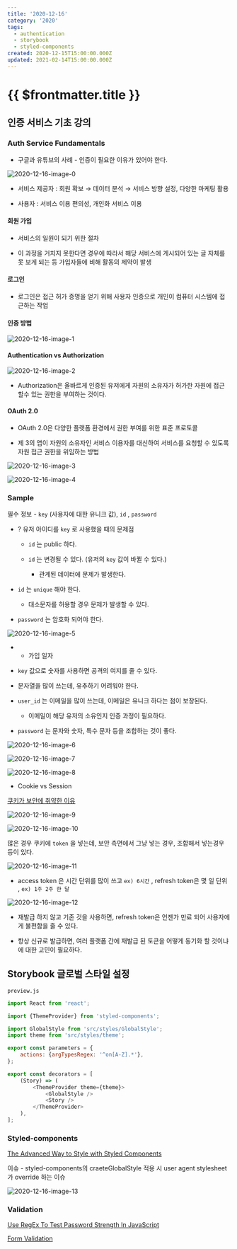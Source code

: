 ```yaml
---
title: '2020-12-16'
category: '2020'
tags:
  - authentication
  - storybook
  - styled-components
created: 2020-12-15T15:00:00.000Z
updated: 2021-02-14T15:00:00.000Z
---
```


# {{ $frontmatter.title }}

## 인증 서비스 기초 강의

### Auth Service Fundamentals

- 구글과 유튜브의 사례 - 인증이 필요한 이유가 있어야 한다.

![2020-12-16-image-0](./images/2020-12-16-image-0.png)

- 서비스 제공자 : 회원 확보 → 데이터 분석 → 서비스 방향 설정, 다양한 마케팅 활용

- 사용자 : 서비스 이용 편의성, 개인화 서비스 이용

#### 회원 가입

- 서비스의 일원이 되기 위한 절차

- 이 과정을 거치지 못한다면 경우에 따라서 해당 서비스에 게시되어 있는 글 자체를못 보게 되는 등 가입자들에 비해 활동의 제약이 발생

#### 로그인

- 로그인은 접근 허가 증명을 얻기 위해 사용자 인증으로 개인이 컴퓨터 시스템에 접근하는 작업

#### 인증 방법

![2020-12-16-image-1](./images/2020-12-16-image-1.png)

#### Authentication vs Authorization

![2020-12-16-image-2](./images/2020-12-16-image-2.png)

- Authorization은 올바르게 인증된 유저에게 자원의 소유자가 허가한 자원에 접근할수 있는 권한을 부여하는 것이다.

#### OAuth 2.0

- OAuth 2.0은 다양한 플랫폼 환경에서 권한 부여를 위한 표준 프로토콜

- 제 3의 앱이 자원의 소유자인 서비스 이용자를 대신하여 서비스를 요청할 수 있도록자원 접근 권한을 위임하는 방법

![2020-12-16-image-3](./images/2020-12-16-image-3.png)

![2020-12-16-image-4](./images/2020-12-16-image-4.png)

### Sample

필수 정보 - `key` (사용자에 대한 유니크 값), `id` , `password`

- ? 유저 아이디를 `key` 로 사용했을 때의 문제점

  - `id` 는 public 하다.

  - `id` 는 변경될 수 있다. (유저의 `key` 값이 바뀔 수 있다.)

    - 관계된 데이터에 문제가 발생한다.

- `id` 는 `unique` 해야 한다.

  - 대소문자를 허용할 경우 문제가 발생할 수 있다.

- `password` 는 암호화 되어야 한다.

![2020-12-16-image-5](./images/2020-12-16-image-5.png)

- - 가입 일자

- `key` 값으로 숫자를 사용하면 공격의 여지를 줄 수 있다.

- 문자열을 많이 쓰는데, 유추하기 어려워야 한다.

- `user_id` 는 이메일을 많이 쓰는데, 이메일은 유니크 하다는 점이 보장된다.

  - 이메일이 해당 유저의 소유인지 인증 과정이 필요하다.

- `password` 는 문자와 숫자, 특수 문자 등을 조합하는 것이 좋다.

![2020-12-16-image-6](./images/2020-12-16-image-6.png)

![2020-12-16-image-7](./images/2020-12-16-image-7.png)

![2020-12-16-image-8](./images/2020-12-16-image-8.png)

- Cookie vs Session

[쿠키가 보안에 취약한 이유](https://marga.tistory.com/291)

![2020-12-16-image-9](./images/2020-12-16-image-9.png)

![2020-12-16-image-10](./images/2020-12-16-image-10.png)

많은 경우 쿠키에 `token` 을 넣는데, 보안 측면에서 그냥 넣는 경우, 조합해서 넣는경우 등이 있다.

![2020-12-16-image-11](./images/2020-12-16-image-11.png)

- access token 은 시간 단위를 많이 쓰고 `ex) 6시간` , refresh token은 몇 일 단위 , `ex) 1주 2주 한 달`

![2020-12-16-image-12](./images/2020-12-16-image-12.png)

- 재발급 하지 않고 기존 것을 사용하면, refresh token은 언젠가 만료 되어 사용자에게 불편함을 줄 수 있다.

- 항상 신규로 발급하면, 여러 플랫폼 간에 재발급 된 토큰을 어떻게 동기화 할 것이냐에 대한 고민이 필요하다.

## Storybook 글로벌 스타일 설정

`preview.js`

```javascript
import React from 'react';

import {ThemeProvider} from 'styled-components';

import GlobalStyle from 'src/styles/GlobalStyle';
import theme from 'src/styles/theme';

export const parameters = {
	actions: {argTypesRegex: '^on[A-Z].*'},
};

export const decorators = [
	(Story) => (
		<ThemeProvider theme={theme}>
			<GlobalStyle />
			<Story />
		</ThemeProvider>
	),
];
```

### Styled-components

[The Advanced Way to Style with Styled Components](https://medium.com/javascript-in-plain-english/the-advanced-way-to-style-with-styled-components-98fb70c1eecc)

이슈 - styled-components의 craeteGlobalStyle 적용 시 user agent stylesheet가 override 하는 이슈

![2020-12-16-image-13](./images/2020-12-16-image-13.png)

### Validation

[Use RegEx To Test Password Strength In JavaScript](https://www.thepolyglotdeveloper.com/2015/05/use-regex-to-test-password-strength-in-javascript/)

[Form Validation](https://codesandbox.io/s/form-validation-ievlc?from-embed=&file=/src/Form.js:549-561)
